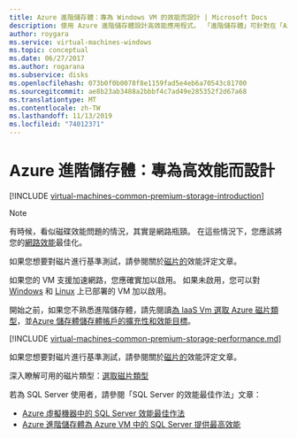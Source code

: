 ```yaml
---
title: Azure 進階儲存體：專為 Windows VM 的效能而設計 | Microsoft Docs
description: 使用 Azure 進階儲存體設計高效能應用程式。 「進階儲存體」可針對在「Azure 虛擬機器」上執行且需要大量 I/O 的工作負載，提供高效能、低延遲的磁碟支援。
author: roygara
ms.service: virtual-machines-windows
ms.topic: conceptual
ms.date: 06/27/2017
ms.author: rogarana
ms.subservice: disks
ms.openlocfilehash: 073b0f0b0078f8e1159fad5e4eb6a70543c81700
ms.sourcegitcommit: ae8b23ab3488a2bbbf4c7ad49e285352f2d67a68
ms.translationtype: MT
ms.contentlocale: zh-TW
ms.lasthandoff: 11/13/2019
ms.locfileid: "74012371"
---
```

# <a name="azure-premium-storage-design-for-high-performance"></a>Azure 進階儲存體：專為高效能而設計
[!INCLUDE [virtual-machines-common-premium-storage-introduction](../../../includes/virtual-machines-common-premium-storage-introduction.md)]

> [!NOTE]
> 有時候，看似磁碟效能問題的情況，其實是網路瓶頸。 在這些情況下，您應該將您的[網路效能](../../virtual-network/virtual-network-optimize-network-bandwidth.md)最佳化。
>
> 如果您想要對磁片進行基準測試，請參閱關於[磁片的](disks-benchmarks.md)效能評定文章。
>
> 如果您的 VM 支援加速網路，您應確實加以啟用。 如果未啟用，您可以對 [Windows](../../virtual-network/create-vm-accelerated-networking-powershell.md#enable-accelerated-networking-on-existing-vms) 和 [Linux](../../virtual-network/create-vm-accelerated-networking-cli.md#enable-accelerated-networking-on-existing-vms) 上已部署的 VM 加以啟用。

開始之前，如果您不熟悉進階儲存體，請先閱讀[為 IaaS Vm 選取 Azure 磁片類型](disks-types.md)，並[Azure 儲存體儲存體帳戶的擴充性和效能目標](../../storage/common/storage-scalability-targets.md)。

[!INCLUDE [virtual-machines-common-premium-storage-performance.md](../../../includes/virtual-machines-common-premium-storage-performance.md)]

如果您想要對磁片進行基準測試，請參閱關於[磁片的](disks-benchmarks.md)效能評定文章。

深入瞭解可用的磁片類型：[選取磁片類型](disks-types.md)  

若為 SQL Server 使用者，請參閱「SQL Server 的效能最佳作法」文章：

* [Azure 虛擬機器中的 SQL Server 效能最佳作法](sql/virtual-machines-windows-sql-performance.md)
* [Azure 進階儲存體為 Azure VM 中的 SQL Server 提供最高效能](https://blogs.technet.com/b/dataplatforminsider/archive/2015/04/23/azure-premium-storage-provides-highest-performance-for-sql-server-in-azure-vm.aspx)